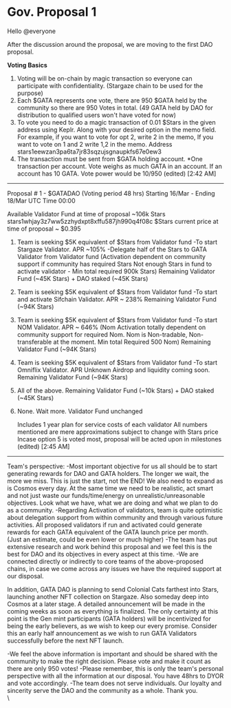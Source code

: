 # Gov. Proposal 1

Hello @everyone

After the discussion around the proposal, we are moving to the first DAO proposal.

**Voting Basics**

1. Voting will be on-chain by magic transaction so everyone can participate with confidentiality. (Stargaze chain to be used for the purpose)
2. Each $GATA represents one vote, there are 950 $GATA held by the community so there are 950 Votes in total. (49 GATA held by DAO for distribution to qualified users won't have voted for now)
3. To vote you need to do a magic transaction of 0.01 $Stars in the given address using Keplr. Along with your desired option in the memo field. For example, if you want to vote for opt 2, write 2 in the memo, If you want to vote on 1 and 2 write 1,2 in the memo. Address stars1eewzan3pa6ta7jr83sqzujsgnaupkfs67e0ew3
4. The transaction must be sent from $GATA holding account. \*One transaction per account. Vote weighs as much GATA in an account. If an account has 10 GATA. Vote power would be 10/950 (edited) \[2:42 AM]

***

Proposal # 1 - $GATADAO (Voting period 48 hrs) Starting 16/Mar - Ending 18/Mar UTC Time 00:00

Available Validator Fund at time of proposal \~106k Stars stars1whjay3z7ww5zzhydxpt8xffu587jh990q4f08c $Stars current price at time of proposal \~ $0.395

1. Team is seeking $5K equivalent of $Stars from Validator fund -To start Stargaze Validator. APR \~105% -Delegate half of the Stars to GATA Validator from Validator fund (Activation dependent on community support if community has required Stars Not enough Stars in fund to activate validator - Min total required 900k Stars) Remaining Validator Fund (\~45K Stars) + DAO staked (\~45K Stars)
2. Team is seeking $5K equivalent of $Stars from Validator fund -To start and activate Sifchain Validator. APR \~ 238% Remaining Validator Fund (\~94K Stars)
3. Team is seeking $5K equivalent of $Stars from Validator fund -To start NOM Validator. APR \~ 646% (Nom Activation totally dependent on community support for required Nom. Nom is Non-tradable, Non-transferable at the moment. Min total Required 500 Nom) Remaining Validator Fund (\~94K Stars)
4. Team is seeking $5K equivalent of $Stars from Validator fund -To start Omniflix Validator. APR Unknown Airdrop and liquidity coming soon. Remaining Validator Fund (\~94K Stars)
5. All of the above. Remaining Validator Fund (\~10k Stars) + DAO staked (\~45K Stars)
6.  None. Wait more. Validator Fund unchanged

    Includes 1 year plan for service costs of each validator All numbers mentioned are mere approximations subject to change with Stars price Incase option 5 is voted most, proposal will be acted upon in milestones (edited) \[2:45 AM]

***

Team's perspective: -Most important objective for us all should be to start generating rewards for DAO and GATA holders. The longer we wait, the more we miss. This is just the start, not the END! We also need to expand as is Cosmos every day. At the same time we need to be realistic, act smart and not just waste our funds/time/energy on unrealistic/unreasonable objectives. Look what we have, what we are doing and what we plan to do as a community. -Regarding Activation of validators, team is quite optimistic about delegation support from within community and through various future activities. All proposed validators if run and activated could generate rewards for each GATA equivalent of the GATA launch price per month. (Just an estimate, could be even lower or much higher) -The team has put extensive research and work behind this proposal and we feel this is the best for DAO and its objectives in every aspect at this time. -We are connected directly or indirectly to core teams of the above-proposed chains, in case we come across any issues we have the required support at our disposal.

In addition, GATA DAO is planning to send Colonial Cats farthest into Stars, launching another NFT collection on Stargaze. Also someday deep into Cosmos at a later stage. A detailed announcement will be made in the coming weeks as soon as everything is finalized. The only certainty at this point is the Gen mint participants (GATA holders) will be incentivized for being the early believers, as we wish to keep our every promise. Consider this an early half announcement as we wish to run GATA Validators successfully before the next NFT launch.&#x20;

-We feel the above information is important and should be shared with the community to make the right decision. Please vote and make it count as there are only 950 votes! -Please remember, this is only the team's personal perspective with all the information at our disposal. You have 48hrs to DYOR and vote accordingly. -The team does not serve individuals. Our loyalty and sincerity serve the DAO and the community as a whole. Thank you.\
\
